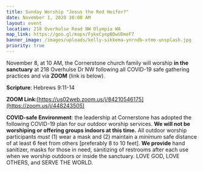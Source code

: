 ```yaml
---
title: Sunday Worship "Jesus the Red Heifer?"
date: November 1, 2020 10:00 AM
layout: event
location: 218 Overhulse Road NW Olympia WA
map_link: https://goo.gl/maps/FykeCyepBDwUDmeF7
banner_image: /images/uploads/kelly-sikkema-ynrndb-xtme-unsplash.jpg
priority: true
---
```

November 8, at 10 AM, the Cornerstone church family will worship **in the sanctuary** at 218 Overhulse Dr NW following all COVID-19 safe gathering practices and via **ZOOM** (link is below).

**Scripture**: Hebrews 9:11-14

**ZOOM Link:**[https://us02web.zoom.us/j/84210546175](https://zoom.us/j/448243505)

**COVID-safe Environment**: the leadership at Cornerstone has adopted the following COVID-19 plan for our outdoor worship services. **We will not be worshiping or offering groups indoors at this time.** All outdoor worship participants *must* (1) wear a mask and (2) maintain a *minimum* safe distance of at least 6 feet from others \[preferably 8 to 10 feet]. **We provide** hand sanitizer, masks for those in need, sanitizing of restrooms after each use when we worship outdoors or inside the sanctuary.     LOVE GOD, LOVE OTHERS, and SERVE THE WORLD.